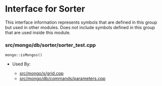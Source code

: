 
# Interface for Sorter
This interface information represents symbols that are defined in this group but used in other modules.  Does not include symbols defined in this group that are used inside this module.

### src/mongo/db/sorter/sorter\_test.cpp

<div></div>

    mongo::isMongos()

- Used By:

    - [src/mongo/s/grid.cpp](../../../../sharding/sharding\_uncategorized)
    - [src/mongo/db/commands/parameters.cpp](../../../../queries/database\_commands)
